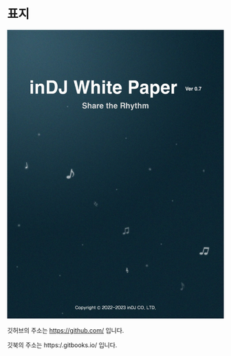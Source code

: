 # 표지

![](<.gitbook/assets/image (5) (1).png>)

깃허브의 주소는 https://github.com/ 입니다.

깃북의 주소는 https:/.gitbooks.io/ 입니다.
